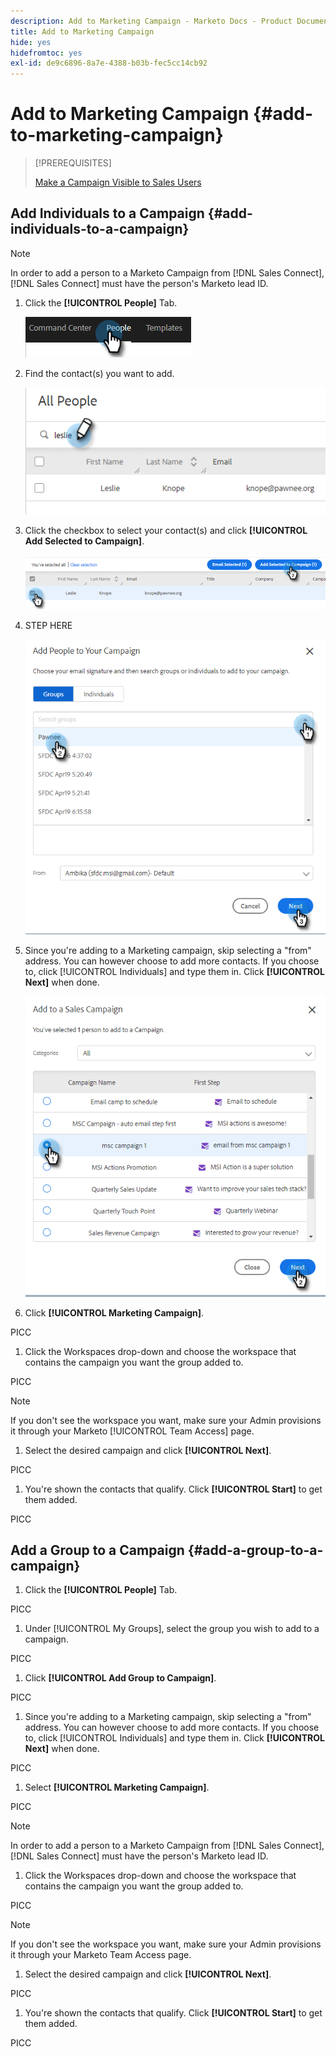```yaml
---
description: Add to Marketing Campaign - Marketo Docs - Product Documentation
title: Add to Marketing Campaign
hide: yes
hidefromtoc: yes
exl-id: de9c6896-8a7e-4388-b03b-fec5cc14cb92
---
```

# Add to Marketing Campaign {#add-to-marketing-campaign}

>[!PREREQUISITES]
>
>[Make a Campaign Visible to Sales Users](/help/marketo/product-docs/marketo-sales-insight/actions/marketo/make-a-campaign-visible-to-sales-connect-users.md)

## Add Individuals to a Campaign {#add-individuals-to-a-campaign}

>[!NOTE]
>
>In order to add a person to a Marketo Campaign from [!DNL Sales Connect], [!DNL Sales Connect] must have the person's Marketo lead ID.

1. Click the **[!UICONTROL People]** Tab.

   ![](assets/add-to-marketing-campaign-1.png)

1. Find the contact(s) you want to add.

   ![](assets/add-to-marketing-campaign-2.png)

1. Click the checkbox to select your contact(s) and click **[!UICONTROL Add Selected to Campaign]**.

   ![](assets/add-to-marketing-campaign-3.png)

1. STEP HERE

   ![](assets/add-to-marketing-campaign-4.png)

1. Since you're adding to a Marketing campaign, skip selecting a "from" address. You can however choose to add more contacts. If you choose to, click [!UICONTROL Individuals] and type them in. Click **[!UICONTROL Next]** when done.

   ![](assets/add-to-marketing-campaign-5.png)

1. Click **[!UICONTROL Marketing Campaign]**.

PICC

1. Click the Workspaces drop-down and choose the workspace that contains the campaign you want the group added to.

PICC

   >[!NOTE]
   >
   >If you don't see the workspace you want, make sure your Admin provisions it through your Marketo [!UICONTROL Team Access] page.

1. Select the desired campaign and click **[!UICONTROL Next]**.

PICC

1. You're shown the contacts that qualify. Click **[!UICONTROL Start]** to get them added.

PICC

## Add a Group to a Campaign {#add-a-group-to-a-campaign}

1. Click the **[!UICONTROL People]** Tab.

PICC

1. Under [!UICONTROL My Groups], select the group you wish to add to a campaign.

PICC

1. Click **[!UICONTROL Add Group to Campaign]**.

PICC

1. Since you're adding to a Marketing campaign, skip selecting a "from" address. You can however choose to add more contacts. If you choose to, click [!UICONTROL Individuals] and type them in. Click **[!UICONTROL Next]** when done.

PICC

1. Select **[!UICONTROL Marketing Campaign]**.

PICC

   >[!NOTE]
   >
   >In order to add a person to a Marketo Campaign from [!DNL Sales Connect], [!DNL Sales Connect] must have the person's Marketo lead ID.

1. Click the Workspaces drop-down and choose the workspace that contains the campaign you want the group added to.

PICC

   >[!NOTE]
   >
   >If you don't see the workspace you want, make sure your Admin provisions it through your Marketo Team Access page.

1. Select the desired campaign and click **[!UICONTROL Next]**.

PICC

1. You're shown the contacts that qualify. Click **[!UICONTROL Start]** to get them added.

PICC
